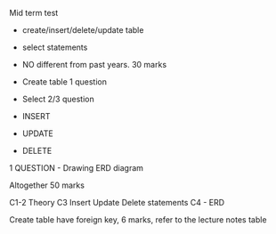 Mid term test
- create/insert/delete/update table
- select statements

- NO different from past years. 30 marks

- Create table 1 question
- Select 2/3 question
- INSERT
- UPDATE
- DELETE

1 QUESTION - Drawing ERD diagram

Altogether 50 marks

C1-2 Theory
C3 Insert Update Delete statements
C4 - ERD

Create table have foreign key, 6 marks, refer to the lecture notes table